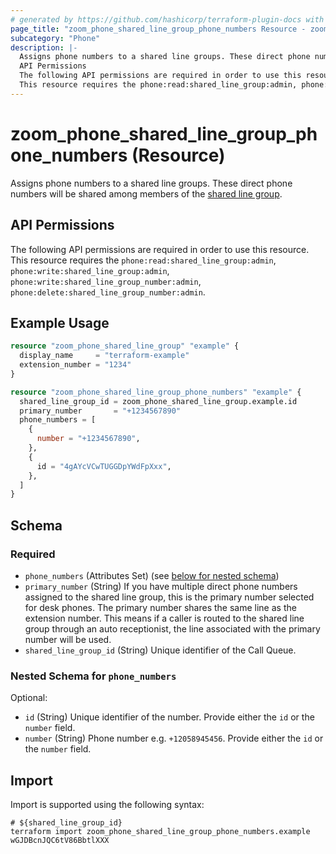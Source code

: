 ```yaml
---
# generated by https://github.com/hashicorp/terraform-plugin-docs with own template
page_title: "zoom_phone_shared_line_group_phone_numbers Resource - zoom"
subcategory: "Phone"
description: |-
  Assigns phone numbers to a shared line groups. These direct phone numbers will be shared among members of the shared line group https://support.zoom.us/hc/en-us/articles/360038850792-Setting-up-shared-line-groups.
  API Permissions
  The following API permissions are required in order to use this resource.
  This resource requires the phone:read:shared_line_group:admin, phone:write:shared_line_group:admin, phone:write:shared_line_group_number:admin, phone:delete:shared_line_group_number:admin.
---
```


# zoom_phone_shared_line_group_phone_numbers (Resource)

Assigns phone numbers to a shared line groups. These direct phone numbers will be shared among members of the [shared line group](https://support.zoom.us/hc/en-us/articles/360038850792-Setting-up-shared-line-groups).

## API Permissions

The following API permissions are required in order to use this resource.
This resource requires the `phone:read:shared_line_group:admin`, `phone:write:shared_line_group:admin`, `phone:write:shared_line_group_number:admin`, `phone:delete:shared_line_group_number:admin`.

## Example Usage

```terraform
resource "zoom_phone_shared_line_group" "example" {
  display_name     = "terraform-example"
  extension_number = "1234"
}

resource "zoom_phone_shared_line_group_phone_numbers" "example" {
  shared_line_group_id = zoom_phone_shared_line_group.example.id
  primary_number       = "+1234567890"
  phone_numbers = [
    {
      number = "+1234567890",
    },
    {
      id = "4gAYcVCwTUGGDpYWdFpXxx",
    },
  ]
}
```

<!-- schema generated by tfplugindocs -->
## Schema

### Required

- `phone_numbers` (Attributes Set) (see [below for nested schema](#nestedatt--phone_numbers))
- `primary_number` (String) If you have multiple direct phone numbers assigned to the shared line group, this is the primary number selected for desk phones.
The primary number shares the same line as the extension number. This means if a caller is routed to the shared line group through an auto receptionist, the line associated with the primary number will be used.
- `shared_line_group_id` (String) Unique identifier of the Call Queue.

<a id="nestedatt--phone_numbers"></a>
### Nested Schema for `phone_numbers`

Optional:

- `id` (String) Unique identifier of the number. Provide either the `id` or the `number` field.
- `number` (String) Phone number e.g. `+12058945456`. Provide either the `id` or the `number` field.

## Import

Import is supported using the following syntax:

```shell
# ${shared_line_group_id}
terraform import zoom_phone_shared_line_group_phone_numbers.example wGJDBcnJQC6tV86BbtlXXX
```
